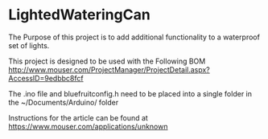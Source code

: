 # LightedWateringCan

The Purpose of this project is to add additional functionality to a waterproof set of lights. 

This project is designed to be used with the Following BOM
http://www.mouser.com/ProjectManager/ProjectDetail.aspx?AccessID=9edbbc8fcf

The .ino file and bluefruitconfig.h need to be placed into a single folder in the ~/Documents/Arduino/ folder

Instructions for the article can be found at https://www.mouser.com/applications/unknown
